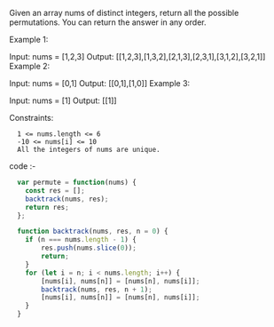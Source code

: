 Given an array nums of distinct integers, return all the possible permutations. You can return the answer in any order.

Example 1:

Input: nums = [1,2,3]
Output: [[1,2,3],[1,3,2],[2,1,3],[2,3,1],[3,1,2],[3,2,1]]
Example 2:

Input: nums = [0,1]
Output: [[0,1],[1,0]]
Example 3:

Input: nums = [1]
Output: [[1]]
 
Constraints:
```constraints
  1 <= nums.length <= 6
  -10 <= nums[i] <= 10
  All the integers of nums are unique.
```
code :-

```javascript
  var permute = function(nums) {
    const res = [];
    backtrack(nums, res);
    return res;
  };

  function backtrack(nums, res, n = 0) {
    if (n === nums.length - 1) {
        res.push(nums.slice(0));
        return;
    }
    for (let i = n; i < nums.length; i++) {
        [nums[i], nums[n]] = [nums[n], nums[i]];
        backtrack(nums, res, n + 1);
        [nums[i], nums[n]] = [nums[n], nums[i]];
    }
  }
```
